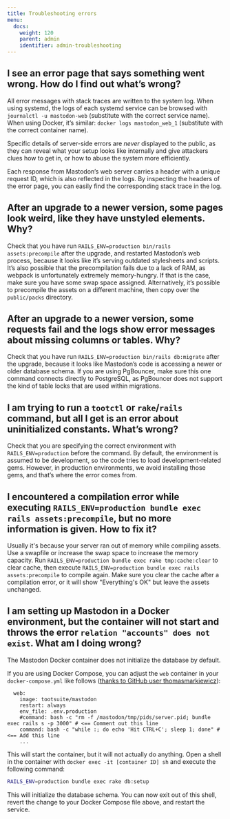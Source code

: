 ```yaml
---
title: Troubleshooting errors
menu:
  docs:
    weight: 120
    parent: admin
    identifier: admin-troubleshooting
---
```


## **I see an error page that says something went wrong. How do I find out what’s wrong?**

All error messages with stack traces are written to the system log. When using systemd, the logs of each systemd service can be browsed with `journalctl -u mastodon-web` \(substitute with the correct service name\). When using Docker, it’s similar: `docker logs mastodon_web_1` \(substitute with the correct container name\).

Specific details of server-side errors are _never_ displayed to the public, as they can reveal what your setup looks like internally and give attackers clues how to get in, or how to abuse the system more efficiently.

Each response from Mastodon’s web server carries a header with a unique request ID, which is also reflected in the logs. By inspecting the headers of the error page, you can easily find the corresponding stack trace in the log.

## **After an upgrade to a newer version, some pages look weird, like they have unstyled elements. Why?**

Check that you have run `RAILS_ENV=production bin/rails assets:precompile` after the upgrade, and restarted Mastodon’s web process, because it looks like it’s serving outdated stylesheets and scripts. It’s also possible that the precompilation fails due to a lack of RAM, as webpack is unfortunately extremely memory-hungry. If that is the case, make sure you have some swap space assigned. Alternatively, it’s possible to precompile the assets on a different machine, then copy over the `public/packs` directory.

## **After an upgrade to a newer version, some requests fail and the logs show error messages about missing columns or tables. Why?**

Check that you have run `RAILS_ENV=production bin/rails db:migrate` after the upgrade, because it looks like Mastodon’s code is accessing a newer or older database schema. If you are using PgBouncer, make sure this one command connects directly to PostgreSQL, as PgBouncer does not support the kind of table locks that are used within migrations.

## **I am trying to run a `tootctl` or `rake`/`rails` command, but all I get is an error about uninitialized constants. What’s wrong?**

Check that you are specifying the correct environment with `RAILS_ENV=production` before the command. By default, the environment is assumed to be development, so the code tries to load development-related gems. However, in production environments, we avoid installing those gems, and that’s where the error comes from.

## **I encountered a compilation error while executing `RAILS_ENV=production bundle exec rails assets:precompile`, but no more information is given. How to fix it?**

Usually it's because your server ran out of memory while compiling assets. Use a swapfile or increase the swap space to increase the memory capacity. Run `RAILS_ENV=production bundle exec rake tmp:cache:clear` to clear cache, then execute `RAILS_ENV=production bundle exec rails assets:precompile` to compile again. Make sure you clear the cache after a compilation error, or it will show "Everything's OK" but leave the assets unchanged.

## **I am setting up Mastodon in a Docker environment, but the container will not start and throws the error `relation "accounts" does not exist`. What am I doing wrong?**

The Mastodon Docker container does not initialize the database by default.

If you are using Docker Compose, you can adjust the `web` container in your `docker-compose.yml` like follows ([thanks to GitHub user thomasmarkiewicz](https://github.com/mastodon/mastodon/issues/14670#issuecomment-734423954)):

```
  web:
    image: tootsuite/mastodon
    restart: always
    env_file: .env.production
    #command: bash -c "rm -f /mastodon/tmp/pids/server.pid; bundle exec rails s -p 3000" # <== Comment out this line
    command: bash -c "while :; do echo 'Hit CTRL+C'; sleep 1; done" # <== Add this line
    ...
```

This will start the container, but it will not actually do anything.
Open a shell in the container with `docker exec -it [container ID] sh` and execute the following command:

```sh
RAILS_ENV=production bundle exec rake db:setup
```

This will initialize the database schema. You can now exit out of this shell, revert the change to your Docker Compose file above, and restart the service.
